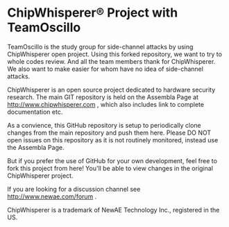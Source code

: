 ChipWhisperer® Project with TeamOscillo
=====================

TeamOscillo is the study group for side-channel attacks by using ChipWhisperer open project.
Using this forked repository, we want to try to whole codes review. And all the team members
thank for ChipWhisperer. We also want to make easier for whom have no idea of side-channel attacks.

ChipWhisperer is an open source project dedicated to hardware security research. The main
GIT repository is held on the Assembla Page at http://www.chipwhisperer.com , which also
includes link to complete documentation etc.

As a convience, this GitHub repository is setup to periodically clone changes from the main
repository and push them here. Please DO NOT open issues on this repository as it is not
routinely monitored, instead use the Assembla Page. 

But if you prefer the use of GitHub for your own development, feel free to fork this project
from here! You'll be able to view changes in the original ChipWhisperer project.

If you are looking for a discussion channel see http://www.newae.com/forum .



ChipWhisperer is a trademark of NewAE Technology Inc., registered in the US.
